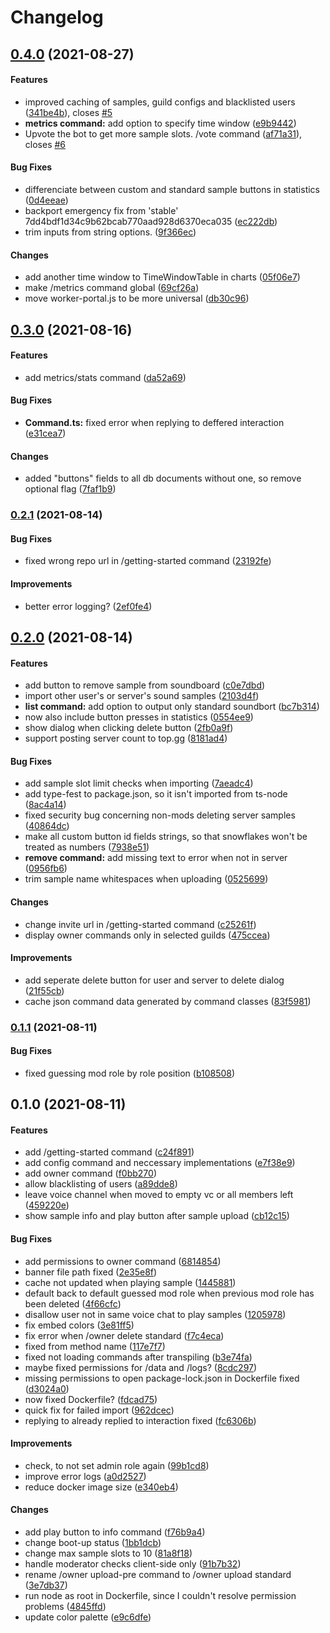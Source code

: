 # Changelog

## [0.4.0](https://github.com/LonelessCodes/SoundBort/compare/v0.3.0...v0.4.0) \(2021-08-27\)

#### Features

* improved caching of samples, guild configs and blacklisted users \([341be4b](https://github.com/LonelessCodes/SoundBort/commit/341be4b89cf1334e6f360e8d178e36cab5eb0e17)\), closes [\#5](https://github.com/LonelessCodes/SoundBort/issues/5)
* **metrics command:** add option to specify time window \([e9b9442](https://github.com/LonelessCodes/SoundBort/commit/e9b9442f789dea2a08456b769bcb150e783b3d47)\)
* Upvote the bot to get more sample slots. /vote command \([af71a31](https://github.com/LonelessCodes/SoundBort/commit/af71a31ac6001fb867a5580128c91d8d6d6a79de)\), closes [\#6](https://github.com/LonelessCodes/SoundBort/issues/6)

#### Bug Fixes

* differenciate between custom and standard sample buttons in statistics \([0d4eeae](https://github.com/LonelessCodes/SoundBort/commit/0d4eeaec9af2ff373a764271d78c8d30b5700152)\)
* backport emergency fix from 'stable' 7dd4bdf1d34c9b62bcab770aad928d6370eca035 \([ec222db](https://github.com/LonelessCodes/SoundBort/commit/ec222dbc1ab84e3866841465836d9d4c14b69b22)\)
* trim inputs from string options. \([9f366ec](https://github.com/LonelessCodes/SoundBort/commit/9f366ec616f7700a03c3d8afa1d94698e42cbd70)\)

#### Changes

* add another time window to TimeWindowTable in charts \([05f06e7](https://github.com/LonelessCodes/SoundBort/commit/05f06e76101c8a48cdd7c19bff39ecea156e59c1)\)
* make /metrics command global \([69cf26a](https://github.com/LonelessCodes/SoundBort/commit/69cf26abe2320cb620d3bbb4dc93ce636246b4f8)\)
* move worker-portal.js to be more universal \([db30c96](https://github.com/LonelessCodes/SoundBort/commit/db30c9660810e18c8565c79b8b862bb6daad8f49)\)

## [0.3.0](https://github.com/LonelessCodes/SoundBort/compare/v0.2.1...v0.3.0) \(2021-08-16\)

#### Features

* add metrics/stats command \([da52a69](https://github.com/LonelessCodes/SoundBort/commit/da52a69400f837fd4204d0dd8efac8efdc0bbeb3)\)

#### Bug Fixes

* **Command.ts:** fixed error when replying to deffered interaction \([e31cea7](https://github.com/LonelessCodes/SoundBort/commit/e31cea7e01b3380498c7be46e50ab9a26970a9ab)\)

#### Changes

* added "buttons" fields to all db documents without one, so remove optional flag \([7faf1b9](https://github.com/LonelessCodes/SoundBort/commit/7faf1b91ce2bd37a244fa8e2f9ce942e926c26b8)\)

### [0.2.1](https://github.com/LonelessCodes/SoundBort/compare/v0.2.0...v0.2.1) \(2021-08-14\)

#### Bug Fixes

* fixed wrong repo url in /getting-started command \([23192fe](https://github.com/LonelessCodes/SoundBort/commit/23192fec818b7eabb68c5dcccba274bb9f5b7596)\)

#### Improvements

* better error logging? \([2ef0fe4](https://github.com/LonelessCodes/SoundBort/commit/2ef0fe40419dc46e1a0ec416e5d4210a8456ff76)\)

## [0.2.0](https://github.com/LonelessCodes/SoundBort/compare/v0.1.1...v0.2.0) \(2021-08-14\)

#### Features

* add button to remove sample from soundboard \([c0e7dbd](https://github.com/LonelessCodes/SoundBort/commit/c0e7dbd3afe3b7fbc25865a7fbb43f0c196d9b8d)\)
* import other user's or server's sound samples \([2103d4f](https://github.com/LonelessCodes/SoundBort/commit/2103d4fa48e007939a639430f5c9d5e6a6cf6c45)\)
* **list command:** add option to output only standard soundbort \([bc7b314](https://github.com/LonelessCodes/SoundBort/commit/bc7b3147cda70afa2eb29c265756e737184b3518)\)
* now also include button presses in statistics \([0554ee9](https://github.com/LonelessCodes/SoundBort/commit/0554ee92064fc3fb2052c07cb79ede7021046b0d)\)
* show dialog when clicking delete button \([2fb0a9f](https://github.com/LonelessCodes/SoundBort/commit/2fb0a9fe4d600f446274601ac2ae544de009f764)\)
* support posting server count to top.gg \([8181ad4](https://github.com/LonelessCodes/SoundBort/commit/8181ad49c9f6733c1c6b68fb24e1b26dda207dc1)\)

#### Bug Fixes

* add sample slot limit checks when importing \([7aeadc4](https://github.com/LonelessCodes/SoundBort/commit/7aeadc431c9e388d92f854ca6ac6b2f9a9ebf39d)\)
* add type-fest to package.json, so it isn't imported from ts-node \([8ac4a14](https://github.com/LonelessCodes/SoundBort/commit/8ac4a145391977243ba919bfc1aa156737e336fa)\)
* fixed security bug concerning non-mods deleting server samples \([40864dc](https://github.com/LonelessCodes/SoundBort/commit/40864dc8aba906b8880a8121159b8eba96eca6f1)\)
* make all custom button id fields strings, so that snowflakes won't be treated as numbers \([7938e51](https://github.com/LonelessCodes/SoundBort/commit/7938e51f915ae42fd036a0135a7b6514085c7059)\)
* **remove command:** add missing text to error when not in server \([0956fb6](https://github.com/LonelessCodes/SoundBort/commit/0956fb68c165fc00fde526f9ee4c5ff8f1fce73f)\)
* trim sample name whitespaces when uploading \([0525699](https://github.com/LonelessCodes/SoundBort/commit/052569961723e08a05398bcb1a69664658ee27d5)\)

#### Changes

* change invite url in /getting-started command \([c25261f](https://github.com/LonelessCodes/SoundBort/commit/c25261fa7cd82fb889c31b8f251ed3014e724c62)\)
* display owner commands only in selected guilds \([475ccea](https://github.com/LonelessCodes/SoundBort/commit/475cceadb55b936e12710b434771f2651e1d8ec1)\)

#### Improvements

* add seperate delete button for user and server to delete dialog \([21f55cb](https://github.com/LonelessCodes/SoundBort/commit/21f55cbf00a267f553d792a9e39a92b94b1e168d)\)
* cache json command data generated by command classes \([83f5981](https://github.com/LonelessCodes/SoundBort/commit/83f59817df4c5f662e6f5db3e107aaaa692fd8d9)\)

### [0.1.1](https://github.com/LonelessCodes/SoundBort/compare/v0.1.0...v0.1.1) \(2021-08-11\)

#### Bug Fixes

* fixed guessing mod role by role position \([b108508](https://github.com/LonelessCodes/SoundBort/commit/b1085080553bb0740a6c4c791e27c8633c1f4ab4)\)

## 0.1.0 \(2021-08-11\)

#### Features

* add /getting-started command \([c24f891](https://github.com/LonelessCodes/SoundBort/commit/c24f891e268ccca2e2e1b0083a68de987e1d2813)\)
* add config command and neccessary implementations \([e7f38e9](https://github.com/LonelessCodes/SoundBort/commit/e7f38e926fae7a5bb585bda0930a78cc2719f93e)\)
* add owner command \([f0bb270](https://github.com/LonelessCodes/SoundBort/commit/f0bb2700609f796ac030f8ef27e1c03e624efa45)\)
* allow blacklisting of users \([a89dde8](https://github.com/LonelessCodes/SoundBort/commit/a89dde8174fdfa4725e1f3c02ddc52ad01b735dd)\)
* leave voice channel when moved to empty vc or all members left \([459220e](https://github.com/LonelessCodes/SoundBort/commit/459220e342ce2f9ecbe9f48ba1ebc7ba3e39c5f4)\)
* show sample info and play button after sample upload \([cb12c15](https://github.com/LonelessCodes/SoundBort/commit/cb12c156d851b6a8ff9bab5079ed7a6929d549d0)\)

#### Bug Fixes

* add permissions to owner command \([6814854](https://github.com/LonelessCodes/SoundBort/commit/6814854874d8293aba49a8cc32d6b50d4aa5bb23)\)
* banner file path fixed \([2e35e8f](https://github.com/LonelessCodes/SoundBort/commit/2e35e8fa4d7727bf7324e6a0d53c6e9547890638)\)
* cache not updated when playing sample \([1445881](https://github.com/LonelessCodes/SoundBort/commit/1445881a66253122881695816cc813f0fbeee80b)\)
* default back to default guessed mod role when previous mod role has been deleted \([4f66cfc](https://github.com/LonelessCodes/SoundBort/commit/4f66cfc84fe2f28169534b0c97426d9c2be2ca00)\)
* disallow user not in same voice chat to play samples \([1205978](https://github.com/LonelessCodes/SoundBort/commit/12059782c3244cc918129b9def0ca0edf1cff4e2)\)
* fix embed colors \([3e81ff5](https://github.com/LonelessCodes/SoundBort/commit/3e81ff5f90be90243eb174340f886372f3de44dc)\)
* fix error when /owner delete standard \([f7c4eca](https://github.com/LonelessCodes/SoundBort/commit/f7c4eca60a978ad8dfc8a1d162f13815f3e48041)\)
* fixed from method name \([117e7f7](https://github.com/LonelessCodes/SoundBort/commit/117e7f76a81b5942462fe9bd088e476c20cec9bb)\)
* fixed not loading commands after transpiling \([b3e74fa](https://github.com/LonelessCodes/SoundBort/commit/b3e74fad33b3d1776b416cda62ca2794f6c3e0ce)\)
* maybe fixed permissions for /data and /logs? \([8cdc297](https://github.com/LonelessCodes/SoundBort/commit/8cdc297f0b157d0be7cff74f2f7c59e26b518458)\)
* missing permissions to open package-lock.json in Dockerfile fixed \([d3024a0](https://github.com/LonelessCodes/SoundBort/commit/d3024a0455551a78c02a0adf586cbbabb98bfab3)\)
* now fixed Dockerfile? \([fdcad75](https://github.com/LonelessCodes/SoundBort/commit/fdcad75908c8761f520f13bb73e614e6f5cb42de)\)
* quick fix for failed import \([962dcec](https://github.com/LonelessCodes/SoundBort/commit/962dcecf6dac0b01e0d2bfd6f36d5097ebe8b9ce)\)
* replying to already replied to interaction fixed \([fc6306b](https://github.com/LonelessCodes/SoundBort/commit/fc6306bda827219917c2d1b4a75b691b6751fabf)\)

#### Improvements

* check, to not set admin role again \([99b1cd8](https://github.com/LonelessCodes/SoundBort/commit/99b1cd84bbe7614f9bf88670d54931b2770d3e8f)\)
* improve error logs \([a0d2527](https://github.com/LonelessCodes/SoundBort/commit/a0d25272c5aa318fa94cc350760e4228785d7538)\)
* reduce docker image size \([e340eb4](https://github.com/LonelessCodes/SoundBort/commit/e340eb4ec6de2d86558b4741dfc13aa798a14200)\)

#### Changes

* add play button to info command \([f76b9a4](https://github.com/LonelessCodes/SoundBort/commit/f76b9a4cf528a5c679c7f1b6b541a84d9b0cd643)\)
* change boot-up status \([1bb1dcb](https://github.com/LonelessCodes/SoundBort/commit/1bb1dcbe51537156fd93fc24ffecef6690bcfdba)\)
* change max sample slots to 10 \([81a8f18](https://github.com/LonelessCodes/SoundBort/commit/81a8f18fa8872e8bdf3be123a0525540def18346)\)
* handle moderator checks client-side only \([91b7b32](https://github.com/LonelessCodes/SoundBort/commit/91b7b32c0e0717217d6a2b209d57de79af08a62b)\)
* rename /owner upload-pre command to /owner upload standard \([3e7db37](https://github.com/LonelessCodes/SoundBort/commit/3e7db37f6358696b5bbab27ce92b08f21a5ff028)\)
* run node as root in Dockerfile, since I couldn't resolve permission problems \([4845ffd](https://github.com/LonelessCodes/SoundBort/commit/4845ffd4a5b8ea73919efc66620654cf18d3b68a)\)
* update color palette \([e9c6dfe](https://github.com/LonelessCodes/SoundBort/commit/e9c6dfe2b966782d4294ffe8639824a5271f4bb7)\)

